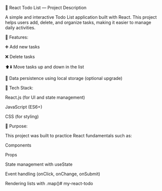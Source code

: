 📌 React Todo List — Project Description

A simple and interactive Todo List application built with React.
This project helps users add, delete, and organize tasks, making it easier to manage daily activities.

🔹 Features:

➕ Add new tasks

❌ Delete tasks

⬆️⬇️ Move tasks up and down in the list

💾 Data persistence using local storage (optional upgrade)

🔹 Tech Stack:

React.js (for UI and state management)

JavaScript (ES6+)

CSS  (for styling)

🔹 Purpose:

This project was built to practice React fundamentals such as:

Components

Props

State management with useState

Event handling (onClick, onChange, onSubmit)

Rendering lists with .map()#   m y - r e a c t - t o d o  
 